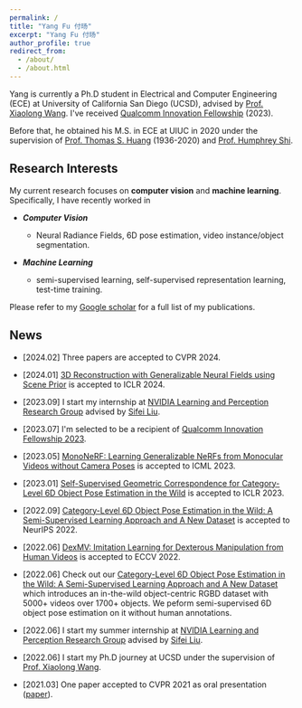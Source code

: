 ```yaml
---
permalink: /
title: "Yang Fu 付旸"
excerpt: "Yang Fu 付旸"
author_profile: true
redirect_from:
  - /about/
  - /about.html
---
```


Yang is currently a Ph.D student in Electrical and Computer Engineering (ECE) at University of California San Diego (UCSD), advised by [Prof. Xiaolong Wang](https://xiaolonw.github.io/). I've received [Qualcomm Innovation Fellowship](https://www.qualcomm.com/research/university-relations/innovation-fellowship/2023-north-america) (2023).

Before that, he obtained his M.S. in ECE at UIUC in 2020 under the supervision of [Prof. Thomas S. Huang](https://scholar.google.com/citations?user=rGF6-WkAAAAJ&hl=en&oi=ao) (1936-2020) and [Prof. Humphrey Shi](https://www.humphreyshi.com/).

## Research Interests

My current research focuses on **computer vision** and **machine learning**. Specifically, I have recently worked in

- _**Computer Vision**_

  - Neural Radiance Fields, 6D pose estimation, video instance/object segmentation.

- _**Machine Learning**_
  - semi-supervised learning, self-supervised representation learning, test-time training.

Please refer to my [Google scholar](https://scholar.google.com/citations?user=bioUtz4AAAAJ&hl=en) for a full list of my publications.

## News

- \[2024.02\] Three papers are accepted to CVPR 2024.
- \[2024.01\] [3D Reconstruction with Generalizable Neural Fields using Scene Prior](https://oasisyang.github.io/neural-prior/) is accepted to ICLR 2024.
- \[2023.09\] I start my internship at [NVIDIA Learning and Perception Research Group](https://research.nvidia.com/labs/lpr/) advised by [Sifei Liu](https://research.nvidia.com/person/sifei-liu).
- \[2023.07\] I'm selected to be a recipient of [Qualcomm Innovation Fellowship 2023](https://www.qualcomm.com/research/university-relations/innovation-fellowship/2023-north-america).
- \[2023.05\] [MonoNeRF: Learning Generalizable NeRFs from Monocular Videos without Camera Poses](https://oasisyang.github.io/mononerf/) is accepted to ICML 2023.
- \[2023.01\] [Self-Supervised Geometric Correspondence for Category-Level 6D Object Pose Estimation in the Wild](https://kywind.github.io/self-pose) is accepted to ICLR 2023.
- \[2022.09\] [Category-Level 6D Object Pose Estimation in the Wild: A Semi-Supervised Learning Approach and A New Dataset](https://oasisyang.github.io/semi-pose/) is accepted to NeurIPS 2022.

- \[2022.06\] [DexMV: Imitation Learning for Dexterous Manipulation from Human Videos](https://yzqin.github.io/dexmv/) is accepted to ECCV 2022.

- \[2022.06\] Check out our [Category-Level 6D Object Pose Estimation in the Wild: A Semi-Supervised Learning Approach and A New Dataset](https://oasisyang.github.io/semi-pose/) which introduces an in-the-wild object-centric RGBD dataset with 5000+ videos over 1700+ objects. We peform semi-supervised 6D object pose estimation on it without human annotations.

- \[2022.06\] I start my summer internship at [NVIDIA Learning and Perception Research Group](https://research.nvidia.com/labs/lpr/) advised by [Sifei Liu](https://research.nvidia.com/person/sifei-liu).

<!-- - \[2022.06\] I'm co-organizing The 4th Large-scale Video Object Segmentation Challenge at CVPR 2022. The website is [here](https://youtube-vos.org/challenge/2022/). -->

- \[2022.06\] I start my Ph.D journey at UCSD under the supervision of [Prof. Xiaolong Wang](<(https://xiaolonw.github.io/)>).

- \[2021.03\] One paper accepted to CVPR 2021 as oral presentation ([paper](https://arxiv.org/pdf/2104.00287.pdf)).

<!-- * \[2021.02\] I'm co-organizing The 3rd Large-scale Video Object Segmentation Challenge at CVPR 2021. The website is [here](https://youtube-vos.org/challenge/2021/).

* \[2020.12\] One paper accepted to AAAI 2021.

*  \[2020.05\] I start my summer internship at Nvidia Research

*  \[2019.07\] One paper accepted to ICCV 2019 as oral presentation ([paper](https://openaccess.thecvf.com/content_ICCV_2019/papers/Fu_Self-Similarity_Grouping_A_Simple_Unsupervised_Cross_Domain_Adaptation_Approach_for_ICCV_2019_paper.pdf)).

*  \[2019.01\] Two papers accepted to AAAI 2019. -->
